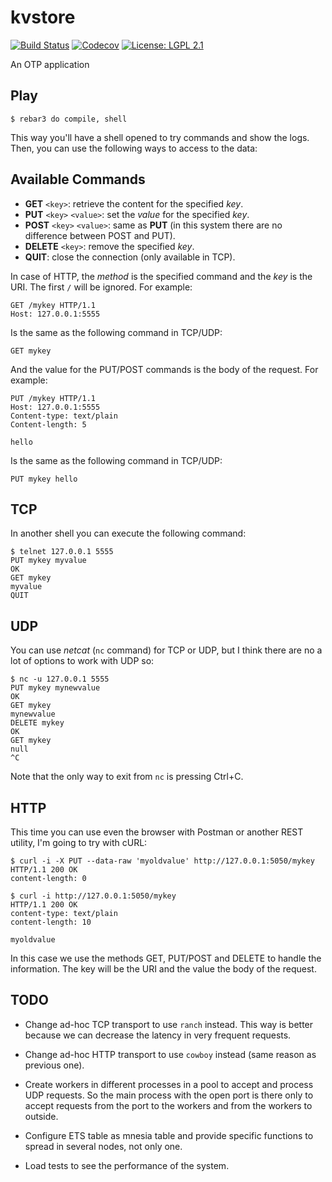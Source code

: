 kvstore
=====

[![Build Status](https://img.shields.io/travis/manuel-rubio/kvstore/master.svg)](https://travis-ci.org/manuel-rubio/kvstore)
[![Codecov](https://img.shields.io/codecov/c/github/manuel-rubio/kvstore.svg)](https://codecov.io/gh/manuel-rubio/kvstore)
[![License: LGPL 2.1](https://img.shields.io/github/license/manuel-rubio/kvstore.svg)](https://raw.githubusercontent.com/manuel-rubio/kvstore/LICENSE)

An OTP application

Play
----

    $ rebar3 do compile, shell

This way you'll have a shell opened to try commands and show the logs. Then,
you can use the following ways to access to the data:

Available Commands
------------------

- **GET** `<key>`: retrieve the content for the specified *key*.
- **PUT** `<key>` `<value>`: set the *value* for the specified *key*.
- **POST** `<key>` `<value>`: same as **PUT** (in this system there are no difference between POST and PUT).
- **DELETE** `<key>`: remove the specified *key*.
- **QUIT**: close the connection (only available in TCP).

In case of HTTP, the *method* is the specified command and the *key* is the URI. The first `/` will be ignored. For example:

```
GET /mykey HTTP/1.1
Host: 127.0.0.1:5555

```

Is the same as the following command in TCP/UDP:

```
GET mykey
```

And the value for the PUT/POST commands is the body of the request. For example:

```
PUT /mykey HTTP/1.1
Host: 127.0.0.1:5555
Content-type: text/plain
Content-length: 5

hello
```

Is the same as the following command in TCP/UDP:

```
PUT mykey hello
```

TCP
---

In another shell you can execute the following command:

    $ telnet 127.0.0.1 5555
    PUT mykey myvalue
    OK
    GET mykey
    myvalue
    QUIT

UDP
---

You can use _netcat_ (`nc` command) for TCP or UDP, but I think there are no a
lot of options to work with UDP so:

    $ nc -u 127.0.0.1 5555
    PUT mykey mynewvalue
    OK
    GET mykey
    mynewvalue
    DELETE mykey
    OK
    GET mykey
    null
    ^C

Note that the only way to exit from `nc` is pressing Ctrl+C.

HTTP
----

This time you can use even the browser with Postman or another REST utility,
I'm going to try with cURL:

```
$ curl -i -X PUT --data-raw 'myoldvalue' http://127.0.0.1:5050/mykey
HTTP/1.1 200 OK
content-length: 0

$ curl -i http://127.0.0.1:5050/mykey
HTTP/1.1 200 OK
content-type: text/plain
content-length: 10

myoldvalue
```

In this case we use the methods GET, PUT/POST and DELETE to handle the
information. The key will be the URI and the value the body of the request.


TODO
----

- Change ad-hoc TCP transport to use `ranch` instead. This way is better because we can decrease the latency in very frequent requests.

- Change ad-hoc HTTP transport to use `cowboy` instead (same reason as previous one).

- Create workers in different processes in a pool to accept and process UDP requests. So the main process with the open port is there only to accept requests from the port to the workers and from the workers to outside.

- Configure ETS table as mnesia table and provide specific functions to spread in several nodes, not only one.

- Load tests to see the performance of the system.
